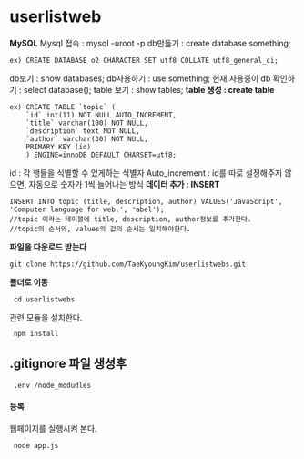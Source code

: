 # userlistweb
**MySQL**
Mysql 접속 : mysql -uroot -p
db만들기 : create database something;
```
ex) CREATE DATABASE o2 CHARACTER SET utf8 COLLATE utf8_general_ci;
```
db보기 : show databases;
db사용하기 : use something;
현재 사용중이 db 확인하기 :  select database();
table 보기 : show tables;
**table 생성 : create table**
```mysql
ex) CREATE TABLE `topic` (
	`id` int(11) NOT NULL AUTO_INCREMENT,
	`title` varchar(100) NOT NULL,
	`description` text NOT NULL,
	`author` varchar(30) NOT NULL,
	PRIMARY KEY (id)
	) ENGINE=innoDB DEFAULT CHARSET=utf8;
```
id : 각 행들을 식별할 수 있게하는 식별자
Auto_increment : id를 따로 설정해주지 않으면, 자동으로 숫자가 1씩 늘어나는 방식
**데이터 추가 : INSERT**
```mysql
INSERT INTO topic (title, description, author) VALUES('JavaScript', 'Computer language for web.', 'abel');
//topic 이라는 테이블에 title, description, author정보를 추가한다.
//topic의 순서와, values의 값의 순서는 일치해야한다.
```
**파일을 다운로드 받는다**
```javascripts
git clone https://github.com/TaeKyoungKim/userlistwebs.git
```
**폴더로 이동**
<code><pre>
cd userlistwebs
</pre></code>
관련 모듈을 설치한다.
<code><pre>
npm install
</pre></code>
## .gitignore 파일 생성후
<code><pre>
.env
/node_modudles
</pre></code>
#### 등록
웹페이지를 실행시켜 본다.
<code><pre>
node app.js
</pre></code>